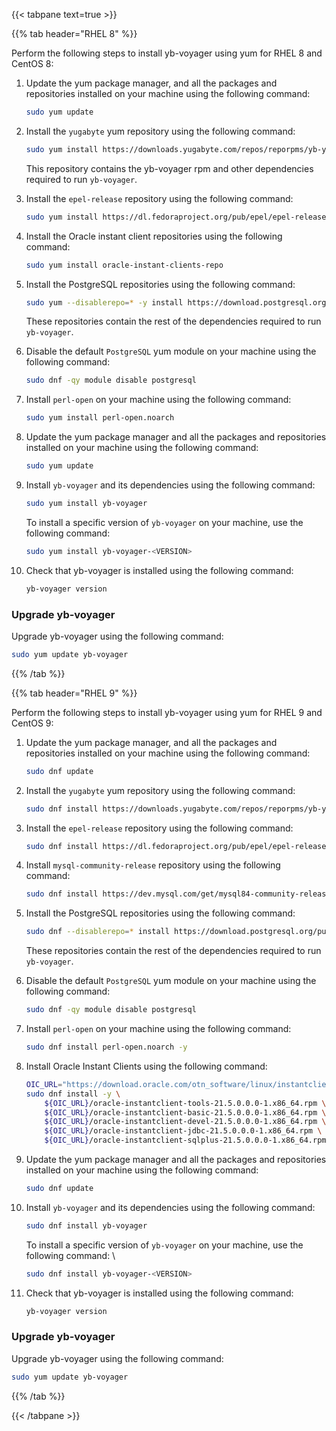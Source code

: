 <!--
+++
private=true
+++
-->

{{< tabpane text=true >}}

{{% tab header="RHEL 8" %}}

Perform the following steps to install yb-voyager using yum for RHEL 8 and CentOS 8:

1. Update the yum package manager, and all the packages and repositories installed on your machine using the following command:

    ```sh
    sudo yum update
    ```

1. Install the `yugabyte` yum repository using the following command:

    ```sh
    sudo yum install https://downloads.yugabyte.com/repos/reporpms/yb-yum-repo-1.1-0.noarch.rpm
    ```

    This repository contains the yb-voyager rpm and other dependencies required to run `yb-voyager`.

1. Install the `epel-release` repository using the following command:

    ```sh
    sudo yum install https://dl.fedoraproject.org/pub/epel/epel-release-latest-8.noarch.rpm
    ```

1. Install the Oracle instant client repositories using the following command:

    ```sh
    sudo yum install oracle-instant-clients-repo
    ```

1. Install the PostgreSQL repositories using the following command:

    ```sh
    sudo yum --disablerepo=* -y install https://download.postgresql.org/pub/repos/yum/reporpms/EL-8-x86_64/pgdg-redhat-repo-latest.noarch.rpm
    ```

    These repositories contain the rest of the dependencies required to run `yb-voyager`.

1. Disable the default `PostgreSQL` yum module on your machine using the following command:

    ```sh
    sudo dnf -qy module disable postgresql
    ```

1. Install `perl-open` on your machine using the following command:

    ```sh
    sudo yum install perl-open.noarch
    ```

1. Update the yum package manager and all the packages and repositories installed on your machine using the following command:

    ```sh
    sudo yum update
    ```

1. Install `yb-voyager` and its dependencies using the following command:

    ```sh
    sudo yum install yb-voyager
    ```

   To install a specific version of `yb-voyager` on your machine, use the following command:

    ```sh
    sudo yum install yb-voyager-<VERSION>
    ```

1. Check that yb-voyager is installed using the following command:

    ```sh
    yb-voyager version
    ```

### Upgrade yb-voyager

Upgrade yb-voyager using the following command:

```sh
sudo yum update yb-voyager
```

{{% /tab %}}

{{% tab header="RHEL 9" %}}

Perform the following steps to install yb-voyager using yum for RHEL 9 and CentOS 9:

1. Update the yum package manager, and all the packages and repositories installed on your machine using the following command:

    ```sh
    sudo dnf update
    ```

1. Install the `yugabyte` yum repository using the following command:

    ```sh
    sudo dnf install https://downloads.yugabyte.com/repos/reporpms/yb-yum-repo-1.1-0.noarch.rpm -y
    ```

1. Install the `epel-release` repository using the following command:

    ```sh
    sudo dnf install https://dl.fedoraproject.org/pub/epel/epel-release-latest-9.noarch.rpm -y
    ```

1. Install `mysql-community-release` repository using the following command:

    ```sh
    sudo dnf install https://dev.mysql.com/get/mysql84-community-release-el9-1.noarch.rpm -y
    ```

1. Install the PostgreSQL repositories using the following command:

    ```sh
    sudo dnf --disablerepo=* install https://download.postgresql.org/pub/repos/yum/reporpms/EL-9-x86_64/pgdg-redhat-repo-latest.noarch.rpm -y
    ```

    These repositories contain the rest of the dependencies required to run `yb-voyager`.

1. Disable the default `PostgreSQL` yum module on your machine using the following command:

    ```sh
    sudo dnf -qy module disable postgresql
    ```

1. Install `perl-open` on your machine using the following command:

    ```sh
    sudo dnf install perl-open.noarch -y
    ```

1. Install Oracle Instant Clients using the following command:

    ```sh
    OIC_URL="https://download.oracle.com/otn_software/linux/instantclient/215000" && \
    sudo dnf install -y \
        ${OIC_URL}/oracle-instantclient-tools-21.5.0.0.0-1.x86_64.rpm \
        ${OIC_URL}/oracle-instantclient-basic-21.5.0.0.0-1.x86_64.rpm \
        ${OIC_URL}/oracle-instantclient-devel-21.5.0.0.0-1.x86_64.rpm \
        ${OIC_URL}/oracle-instantclient-jdbc-21.5.0.0.0-1.x86_64.rpm \
        ${OIC_URL}/oracle-instantclient-sqlplus-21.5.0.0.0-1.x86_64.rpm
    ```

1. Update the yum package manager and all the packages and repositories installed on your machine using the following command:

    ```sh
    sudo dnf update
    ```

1. Install `yb-voyager` and its dependencies using the following command:

    ```sh
    sudo dnf install yb-voyager
    ```

    To install a specific version of `yb-voyager` on your machine, use the following command: \

    ```sh
    sudo dnf install yb-voyager-<VERSION>
    ```

1. Check that yb-voyager is installed using the following command:

    ```sh
    yb-voyager version
    ```

### Upgrade yb-voyager

Upgrade yb-voyager using the following command:

```sh
sudo yum update yb-voyager
```

{{% /tab %}}

{{< /tabpane >}}
